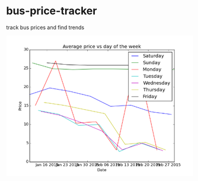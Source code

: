 # bus-price-tracker
track bus prices and find trends

![alt graph](https://raw.githubusercontent.com/kmax12/bus-price-tracker/master/by_weekday.png)